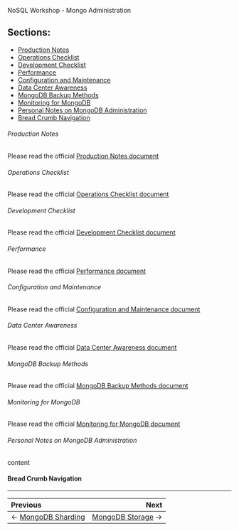 NoSQL Workshop - Mongo Administration

## Sections:

* [Production Notes](#production-notes)
* [Operations Checklist](#operations-checklist)
* [Development Checklist](#development-checklist)
* [Performance](#performance)
* [Configuration and Maintenance](#configuration-and-maintenance)
* [Data Center Awareness](#data-center-awareness)
* [MongoDB Backup Methods](#mongodb-backup-methods)
* [Monitoring for MongoDB](#monitoring-for-mongodb)
* [Personal Notes on MongoDB Administration](#personal-notes-on-mongodb-administration)
* [Bread Crumb Navigation](#bread-crumb-navigation)

###### Production Notes

Please read the official [Production Notes document](https://docs.mongodb.com/manual/administration/production-notes/)

###### Operations Checklist

Please read the official [Operations Checklist document](https://docs.mongodb.com/manual/administration/production-checklist-operations/)

###### Development Checklist

Please read the official [Development Checklist document](https://docs.mongodb.com/manual/administration/production-checklist-development/)

###### Performance

Please read the official [Performance document](https://docs.mongodb.com/manual/administration/analyzing-mongodb-performance/)

###### Configuration and Maintenance

Please read the official [Configuration and Maintenance document](https://docs.mongodb.com/manual/administration/configuration-and-maintenance/)

###### Data Center Awareness

Please read the official [Data Center Awareness document](https://docs.mongodb.com/manual/data-center-awareness/)

###### MongoDB Backup Methods

Please read the official [MongoDB Backup Methods document](https://docs.mongodb.com/manual/core/backups/)

###### Monitoring for MongoDB

Please read the official [Monitoring for MongoDB document](https://docs.mongodb.com/manual/administration/monitoring/)

###### Personal Notes on MongoDB Administration

content

#### Bread Crumb Navigation
_________________________

Previous | Next
:------- | ---:
← [MongoDB Sharding](./mongodb_sharding.md) | [MongoDB Storage](./mongodb_storage.md) →
